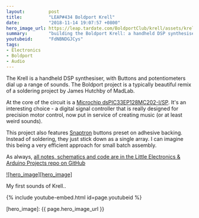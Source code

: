 ```yaml
---
layout:         post
title:          "LEAP#434 Boldport Krell"
date:           "2018-11-14 19:07:57 +0800"
hero_image_url: https://leap.tardate.com/BoldportClub/krell/assets/krell_build.jpg
summary:        "building the Boldport Krell: a handheld DSP synthesiser built around a Microchip dsPIC and a design from madlab"
youtubeid:      "FdNBNDGJCys"
tags:
- Electronics
- Boldport
- Audio
---
```


The Krell is a handheld DSP synthesiser, with Buttons and potentiometers dial up a range of sounds.
The Boldport project is a typically beautiful remix of a soldering project by James Hutchby of MadLab.

At the core of the circuit is a [Microchip dsPIC33EP128MC202-I/SP](https://www.microchip.com/wwwproducts/en/dsPIC33EP128MC202).
It's an interesting choice - a digital signal controller that is really designed for precision motor control,
now put in service of creating music (or at least weird sounds).

This project also features [Snaptron](https://www.snaptron.com/products/packaging/standard-peel-n-place/)
buttons preset on adhesive backing. Instead of soldering, they just stick down as a single array.
I can imagine this being a very efficient approach for small batch assembly.

As always, [all notes, schematics and code are in the Little Electronics & Arduino Projects repo on GitHub][project]

[![hero_image][hero_image]][project]

My first sounds of Krell..

{% include youtube-embed.html id=page.youtubeid %}

[leap]: https://leap.tardate.com
[project]: https://github.com/tardate/LittleArduinoProjects/tree/master/BoldportClub/krell
[hero_image]: {{ page.hero_image_url }}
